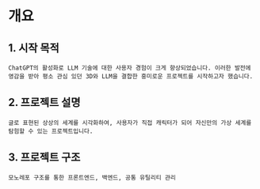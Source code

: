# 개요

## 1. 시작 목적

    ChatGPT의 활성화로 LLM 기술에 대한 사용자 경험이 크게 향상되었습니다. 이러한 발전에 영감을 받아 평소 관심 있던 3D와 LLM을 결합한 흥미로운 프로젝트를 시작하고자 했습니다.

## 2. 프로젝트 설명

    글로 표현된 상상의 세계를 시각화하여, 사용자가 직접 캐릭터가 되어 자신만의 가상 세계를 탐험할 수 있는 프로젝트입니다.

## 3. 프로젝트 구조

    모노레포 구조를 통한 프론트엔드, 백엔드, 공통 유틸리티 관리
